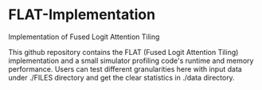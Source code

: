 # FLAT-Implementation
Implementation of Fused Logit Attention Tiling

This github repository contains the FLAT (Fused Logit Attention Tiling) implementation and a small simulator profiling code's runtime and memory performance. Users can test different granularities here with input data under ./FILES directory and get the clear statistics in ./data directory.
